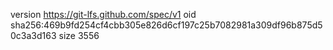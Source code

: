 version https://git-lfs.github.com/spec/v1
oid sha256:469b9fd254cf4cbb305e826d6cf197c25b7082981a309df96b875d50c3a3d163
size 3556
